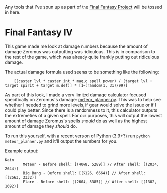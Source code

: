 Any tools that I've spun up as part of the [Final Fantasy Project](../final-fantasy-project) will be tossed in here.

# Final Fantasy IV

This game made me look at damage numbers because the amount of damage Zeromus was outputting was ridiculous. This is in comparison to the rest of the game, which was already quite frankly putting out ridiculous damage.

The actual damage formula used seems to be something like the following:
```
    [(caster lvl * caster int * magic spell power) / (target lvl + target spirit + target m.def)] * [1+(random(1, 31)/99)]
```

As part of this look, I made a very limited damage calculator focused specifically on Zeromus's damage: [meteor_planner.py](/final-fantasy-project/misc_tools/ff4/meteor_planner.py). This was to help see whether I needed to grind more levels, if gear would solve the issue or if I could play better.
Since there is a randomness to it, this calculator outputs the extremeties of a given spell. For our purposes, this will output the lowest amount of damage Zeromus's spells *should* do as well as the highest amount of damage they *should* do. 

To run this yourself, with a recent version of Python (3.9+?) run `python meteor_planner.py` and it'll output the numbers for you.

Example output:

```
Kain
        Meteor - Before shell: [(4068, 5289)] // After shell: [(2034, 2644)]
        Big Bang - Before shell: [(5126, 6664)] // After shell: [(2563, 3332)]
        Flare - Before shell: [(2604, 3385)] // After shell: [(1302, 1692)]
```